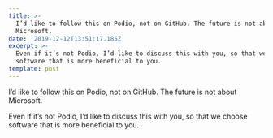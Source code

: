 ```yaml
---
title: >-
  I’d like to follow this on Podio, not on GitHub. The future is not about
  Microsoft.
date: '2019-12-12T13:51:17.185Z'
excerpt: >-
  Even if it’s not Podio, I’d like to discuss this with you, so that we choose
  software that is more beneficial to you.
template: post
---
```

I’d like to follow this on Podio, not on GitHub. The future is not about Microsoft.

Even if it’s not Podio, I’d like to discuss this with you, so that we choose software that is more beneficial to you.
